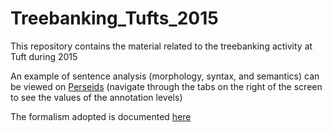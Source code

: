 # Treebanking_Tufts_2015

This repository contains the material related to the treebanking activity at Tuft during 2015

An example of sentence analysis (morphology, syntax, and semantics) can be viewed on <a href="http://www.perseids.org/tools/arethusa/app/#/perseids?chunk=186&doc=12350" target="_blank">Perseids</a> (navigate through the tabs on the right of the screen to see the values of the annotation levels)

The formalism adopted is documented <a href="https://github.com/PerseusDL/treebank_data/blob/master/AGDT2/guidelines/Greek_guidelines.md" target="_target">here</a>
